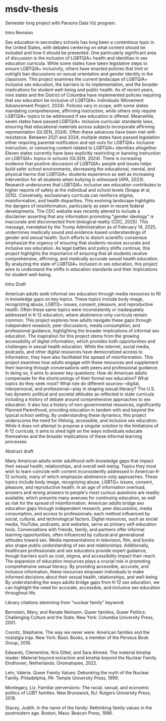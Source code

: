 # msdv-thesis
Semester long project with Parsons Data Viz program.

Intro Revision


Sex education in secondary schools has long been a contentious topic in the United States, with debates centering on what content should be included and how it should be presented. One particularly significant area of discussion is the inclusion of LGBTQIA+ health and identities in sex education curricula. While some states have taken legislative steps to ensure LGBTQIA+ inclusivity, others have enacted policies that limit or outright ban discussions on sexual orientation and gender identity in the classroom. This project examines the current landscape of LGBTQIA+ inclusive sex education, the barriers to its implementation, and the broader implications for student well-being and public health.
As of recent years, nine states and the District of Columbia have implemented policies requiring that sex education be inclusive of LGBTQIA+ individuals (Movement Advancement Project, 2024). Policies vary in scope, with some states mandating comprehensive, affirming instruction, while others only require LGBTQIA+ topics to be addressed if sex education is offered. Meanwhile, seven states have passed LGBTQIA+ inclusive curricular standards laws, ensuring that educational materials across subjects incorporate affirming representation (GLSEN, 2024). Often these advances have been met with resistance. Between 2021 and 2024, multiple states have passed legislation either requiring parental notification and opt-outs for LGBTQIA+ inclusive instruction, or censoring content related to LGBTQIA+ identities altogether. Eleven states currently have laws explicitly restricting or banning instruction on LGBTQIA+ topics in schools (GLSEN, 2024).
There is increasing evidence that positive discussion of LGBTQIA+ people and issues helps build safer school environments, decreasing the educational, mental, and physical harms that LGBTQIA+ students experience as well as increasing intervention for all students when bullying is witnessed (APA, 2023). Research underscores that LGBTQIA+ inclusive sex education contributes to higher reports of safety at the individual and school levels (Snapp et al, 2015). Conversely, exclusionary curricula can reinforce stigma, misinformation, and health disparities.
This evolving landscape highlights the dangers of misinformation, particularly as seen in recent federal developments. The CDC website was recently altered to include a disclaimer asserting that any information promoting "gender ideology" is inaccurate and disconnected from biological reality (CDC, 2025). This message, mandated by the Trump Administration as of February 14, 2025, undermines medically sound and evidence-based understandings of gender and sexual health. Such efforts to distort scientific consensus emphasize the urgency of ensuring that students receive accurate and inclusive sex education.
As legal battles and policy shifts continue, this project highlights the importance of ensuring that all students receive comprehensive, affirming, and medically accurate sexual health education. By analyzing the state of LGBTQIA+ inclusion in sex education, this project aims to understand the shifts in education standards and their implications for student well-being. 







Intro Draft

American adults seek informal sex education through media resources to fill in knowledge gaps on key topics. These topics include body image, recognizing abuse, LGBTQ+ issues, consent, pleasure, and reproductive health. Often these same topics were inconsistently or inadequately addressed in K-12 education, where abstinence-only curricula remain common. This project explores how adults navigate these gaps through independent research, peer discussions, media consumption, and professional guidance, highlighting the broader implications of informal sex education.
The inspiration for this project stems from the growing accessibility of digital information, which provides both opportunities and challenges in sexual health education. While the internet, social media, podcasts, and other digital resources have democratized access to information, they have also facilitated the spread of misinformation. This project examines how adults engage with these resources and supplement their learning through conversations with peers and professional guidance. In doing so, it aims to answer key questions: How do American adults compensate for the shortcomings of their formal sex education? What topics do they seek most? What role do different sources—digital, interpersonal, and professional—play in shaping sexual literacy?
The U.S. has dynamic political and societal attitudes as reflected in state curricula including a history of debate around comprehensive approaches to sex education. It also has a history of non-governmental resources, significantly Planned Parenthood, providing education in tandem with and beyond the typical school setting. 
By understanding these dynamics, this project underscores the need for lifelong, accessible, and inclusive sex education. While it does not attempt to propose a singular solution to the limitations of K-12 curricula, it aims to shed light on the ways individuals educate themselves and the broader implications of these informal learning processes.






Abstract draft

Many American adults enter adulthood with knowledge gaps that impact their sexual health, relationships, and overall well-being. Topics they most wish to learn coincide with content inconsistently addressed in American K-12 schools, many of which emphasize abstinence-only approaches. These topics include body image, recognizing abuse, LGBTQ+ issues, consent, pleasure, and reproductive health. 
In an age of information overload, answers and wrong answers to people's most curious questions are readily available; which presents many avenues for continuing education, as well as risk for the spread of misinformation. American adults bridge sex education gaps through independent research, peer discussions, media consumption, and access to professionals; each method influenced by social, cultural, and technological factors. 
Digital resources, such as social media, YouTube, podcasts, and websites, serve as primary self-education tools. Conversations with friends, family, and partners offer informal learning opportunities, often influenced by cultural and generational attitudes toward sex. Media representations in television, film, and books also shape public understanding of sex and relationships. Additionally, healthcare professionals and sex educators provide expert guidance, though barriers such as cost, stigma, and accessibility impact their reach.
The expansion of education resources plays a crucial role in promoting comprehensive sexual literacy. By providing accessible, accurate, and inclusive information, these resources empower individuals to make informed decisions about their sexual health, relationships, and well-being. By understanding the ways adults bridge gaps from K-12 sex education, we can highlight the need for accurate, accessible, and inclusive sex education throughout life. 










Library citations stemming from "nuclear family" keyword:

Bernstein, Mary, and Renate Reimann. Queer families, Queer Politics: Challenging Culture and the State. New York: Columbia University Press, 2001. 

Coontz, Stephanie. The way we never were: American families and the nostalgia trap. New York: Basic Books, a member of the Perseus Book Group, 2016. 

Edwards, Clementine, Kris Dittel, and Sara Ahmed. The material kinship reader: Material beyond extraction and kinship beyond the Nuclear Family. Eindhoven, Netherlands: Onomatopee, 2022. 

Lehr, Valerie. Queer Family Values: Debunking the myth of the Nuclear Family. Philadelphia, PA: Temple University Press, 1999. 

Montegary, Liz. Familiar perversions: The racial, sexual, and economic politics of LGBT families. New Brunswick, NJ: Rutgers University Press, 2018. 

Stacey, Judith. In the name of the family: Rethinking family values in the postmodern age. Boston, Mass: Beacon Press, 1996. 
